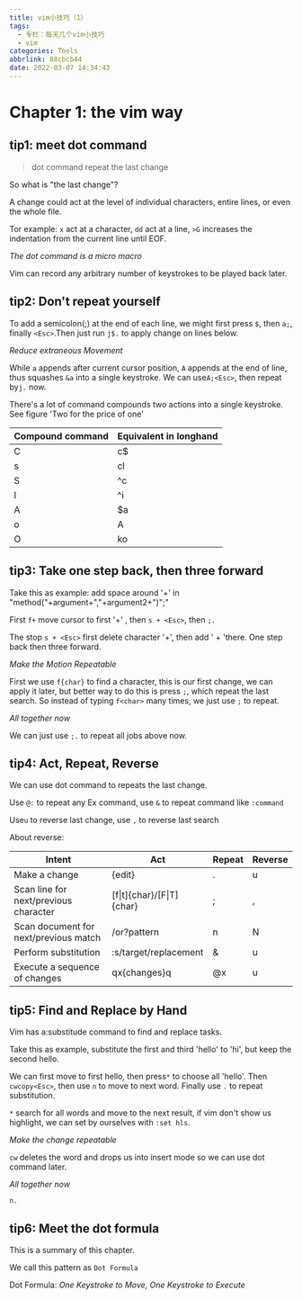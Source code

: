 ```yaml
---
title: vim小技巧（1）
tags:
  - 专栏：每天几个vim小技巧
  - vim
categories: Tools
abbrlink: 88cbcb44
date: 2022-03-07 14:34:43
---
```


# Chapter 1: the vim way

## tip1: meet dot command

> dot command repeat the last change

So what is "the last change"?

A change could act at the level of individual characters, entire lines, or even the  whole file.

Tor example: `x` act at a character, `dd` act at a line, `>G` increases the indentation from the current line until EOF.

*The dot command is a micro macro*

Vim can record any arbitrary number of keystrokes to be played back later.

## tip2: Don't repeat yourself

To add a semicolon(;) at the end of each line, we might first press `$`, then `a;`, finally `<Esc>`.Then just run `j$.` to apply change on lines below.

*Reduce extraneous Movement*

While `a` appends after current cursor position, `A` appends at the end of line, thus squashes `&a` into a single keystroke. We can use`A;<Esc>`, then repeat by`j.` now.

There's a lot of command compounds two actions into a single keystroke. See figure 'Two for the price of one'

| Compound command | Equivalent in longhand |
| ---------------- | ---------------------- |
| C                | c$                     |
| s                | cl                     |
| S                | ^c                     |
| I                | ^i                     |
| A                | $a                     |
| o                | A<CR>                  |
| O                | ko                     |

## tip3: Take one step back, then three forward

Take this as example: add space around '+' in "method("+argument+","+argument2+")";"

First `f+` move cursor to first '+' , then `s + <Esc>`, then `;.`

The stop `s + <Esc>` first delete character '+', then add ' + 'there. One step back then three forward.

*Make the Motion Repeatable*

First we use `f{char}` to find a character, this is our first change, we can apply it later, but better way to do this is press `;`, which repeat the last search. So instead of typing `f<char>` many times, we just use `;` to repeat.

*All together now*

We can just use `;.` to repeat all jobs above now.

## tip4: Act, Repeat, Reverse

We can use dot command to repeats the last change.

Use `@:` to repeat any Ex command, use `&` to repeat command like `:command`

Use`u` to reverse last change, use `,` to reverse last search

About reverse:

| Intent                                | Act                       | Repeat | Reverse |
| ------------------------------------- | ------------------------- | ------ | ------- |
| Make a change                         | {edit}                    | .      | u       |
| Scan line for next/previous character | [f\|t]{char}/[F\|T]{char} | ;      | ,       |
| Scan document for next/previous match | /or?pattern<CR>           | n      | N       |
| Perform substitution                  | :s/target/replacement     | &      | u       |
| Execute a sequence of changes         | qx{changes}q              | @x     | u       |

## tip5: Find and Replace by Hand

Vim has a:substitude command to find and replace tasks.

Take this as example, substitute the first and third 'hello' to 'hi', but keep the second hello.

We can first move to first hello, then press`*` to choose all 'hello'. Then `cwcopy<Esc>`, then use `n` to move to next word. Finally use `.` to repeat substitution.

`*` search for all words and move to the next result, if vim don't show us highlight, we can set by ourselves with `:set hls`.

*Make the change repeatable*

`cw` deletes the word and drops us into insert mode so we can use dot command later.

*All together now*

`n.`

## tip6: Meet the dot formula

This is a summary of this chapter.

We call this pattern as `Dot Formula`

Dot Formula: *One Keystroke to Move, One Keystroke to Execute*

